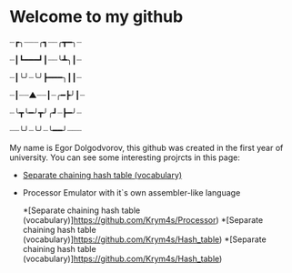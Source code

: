 # Welcome to my github 

┈┏╮┈┈┈╭┓┈┈╭┳━╮┈ 

┈┃┗━━━┛┃┈┈╰┻╮┃┈

┈┃╰╯┈╰╯┣━━━╮┃┃┈

┈┃┈┈▲┈┈┃┈╭━┣╯┃┈ 

┈╰┳╰━╯┳╯╭┛┈┣━╯┈

┈┈╰╯┈╰╯┈╰━━╯┈┈┈

My name is Egor Dolgodvorov, this github was created in the first year of university. You can see some interesting projrcts in this page: 


* [Separate chaining hash table (vocabulary)](https://github.com/Krym4s/Hash_table)

* Processor Emulator with it`s own assembler-like language 

    *[Separate chaining hash table (vocabulary)]https://github.com/Krym4s/Processor)
    *[Separate chaining hash table (vocabulary)]https://github.com/Krym4s/Hash_table)
    *[Separate chaining hash table (vocabulary)]https://github.com/Krym4s/Hash_table)

<!--
**Krym4s/Krym4s** is a ✨ _special_ ✨ repository because its `README.md` (this file) appears on your GitHub profile.

Here are some ideas to get you started:

- 🔭 I’m currently working on ...
- 🌱 I’m currently learning ...
- 👯 I’m looking to collaborate on ...
- 🤔 I’m looking for help with ...
- 💬 Ask me about ...
- 📫 How to reach me: ...
- 😄 Pronouns: ...
- ⚡ Fun fact: ...
-->
